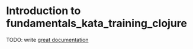 # Introduction to fundamentals_kata_training_clojure

TODO: write [great documentation](http://jacobian.org/writing/what-to-write/)
